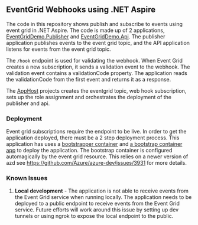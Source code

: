 ## EventGrid Webhooks using .NET Aspire

The code in this repository shows publish and subscribe to events using event grid in .NET Aspire. The code is made up of 2 applications, [EventGridDemo.Publisher](/EventGridDemo.Publisher) and [EventGridDemo.Api](/EventGridDemo.Api). The publisher application publishes events to the event grid topic, and the API application listens for events from the event grid topic.


The  `/hook`  endpoint is used for validating the webhook. When Event Grid creates a new subscription, it sends a validation event to the webhook. The validation event contains a  validationCode  property. The application reads the  validationCode  from the first event and returns it as a response. 

The [AppHost](/EventGridDemo.AppHost/) projects creates the eventgrid topic, web hook subscription, sets up the role assignment and orchestrates the deployment of the publisher and api.

### Deployment

Event grid subscriptions require the endpoint to be live. In order to get the application deployed, there must be a 2 step deployment process. This application has uses a [bootstrapper container](https://hub.docker.com/r/davidfowl/eventgridwebhookbootstrap) and 
 [a bootstrap container app](/EventGridDemo.AppHost/eventgridwebhookbootstrap.bicep) to deploy the application. The bootstrap container is configured automagically by the event grid resource. This relies on a newer version of azd see https://github.com/Azure/azure-dev/issues/3931 for more details.

### Known Issues

1. **Local development** - The application is not able to receive events from the Event Grid service when running locally. The application needs to be deployed to a public endpoint to receive events from the Event Grid service. Future efforts will work around this issue by setting up dev tunnels or using ngrok to expose the local endpoint to the public.
